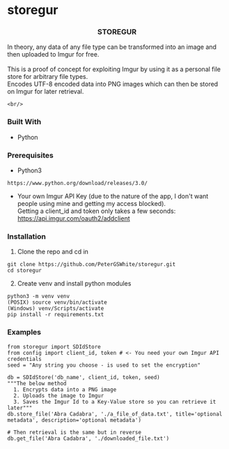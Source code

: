 # storegur

<h3 align="center">STOREGUR</h3>

  <p align="center">
  
  In theory, any data of any file type can be transformed into an image and then uploaded to Imgur for free.  <br/><br/> This is a proof of concept for exploiting Imgur by using it as a personal file store for arbitrary file types.<br/> Encodes UTF-8 encoded data into PNG images which can then be stored on Imgur for later retrieval.
  
    <br/>
  </p>

### Built With

* Python

### Prerequisites

* Python3
```
https://www.python.org/download/releases/3.0/
```
* Your own Imgur API Key (due to the nature of the app, I don't want people using mine and getting my access blocked).<br/>
Getting a client_id and token only takes a few seconds:
https://api.imgur.com/oauth2/addclient

### Installation

1. Clone the repo and cd in
```
git clone https://github.com/PeterGSWhite/storegur.git
cd storegur
```

2. Create venv and install python modules<br/>
```
python3 -m venv venv
(POSIX)	source venv/bin/activate
(Windows) venv/Scripts/activate
pip install -r requirements.txt
```

### Examples
```
from storegur import SDIdStore
from config import client_id, token # <- You need your own Imgur API credentials
seed = "Any string you choose - is used to set the encryption"

db = SDIdStore('db_name', client_id, token, seed)
"""The below method
  1. Encrypts data into a PNG image
  2. Uploads the image to Imgur
  3. Saves the Imgur Id to a Key-Value store so you can retrieve it later"""
db.store_file('Abra Cadabra', './a_file_of_data.txt', title='optional metadata', description='optional metadata')

# Then retrieval is the same but in reverse
db.get_file('Abra Cadabra', './downloaded_file.txt')
```
